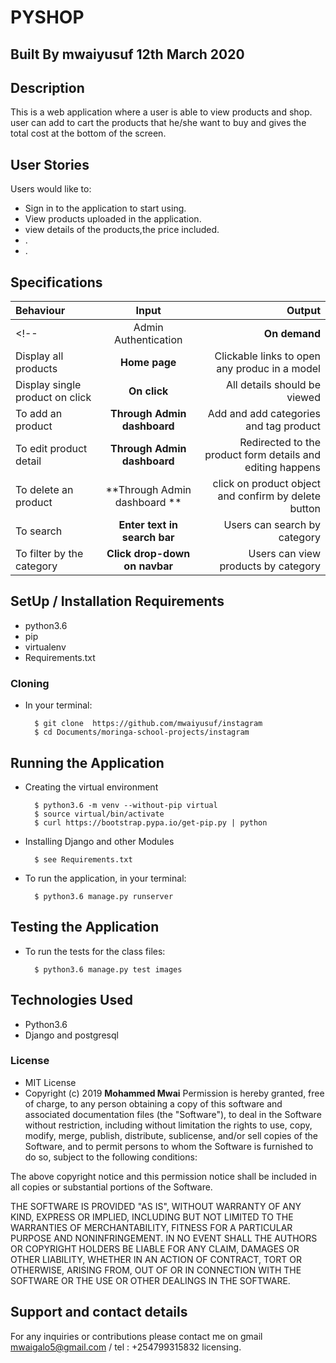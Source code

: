 # PYSHOP



## Built By mwaiyusuf  12th March 2020

## Description
This is a web  application where a  user is able to view products and shop. user can  add to cart the products that he/she want to buy and gives the total cost at the bottom of the screen.

## User Stories
 
 Users would like to:
  * Sign in to the application  to start using.
  * View products uploaded in the  application.
  * view details of the products,the price included.
  * .
  * .


<!-- ## Admin Abilities -->
 
<!-- Admin  :
* Sign in to the pyshop
* Creation of the products and the details 
* Update the product post details.
* Delete product -->


## Specifications
| Behaviour | Input | Output |
| :---------------- | :---------------: | ------------------: |
<!-- | Admin Authentication | **On demand** | Access Admin dashboard |
| Display all products | **Home page** | Clickable links to open any produc in a model |
| Display single product on click | **On  click** | All details should be viewed|
| To add an product  | **Through Admin dashboard** | Add and add categories and tag product|
| To edit product detail  | **Through Admin dashboard** | Redirected to the  product form details and editing happens|
| To delete an product  | **Through Admin dashboard ** | click on product  object and confirm by delete button|
| To search  | **Enter text in search bar** | Users can search by category|
| To filter by the  category  | **Click drop-down on navbar** | Users can view products by category| -->


## SetUp / Installation Requirements
 
* python3.6
* pip
* virtualenv
* Requirements.txt

### Cloning
* In your terminal:

        $ git clone  https://github.com/mwaiyusuf/instagram
        $ cd Documents/moringa-school-projects/instagram

## Running the Application
* Creating the virtual environment

        $ python3.6 -m venv --without-pip virtual
        $ source virtual/bin/activate
        $ curl https://bootstrap.pypa.io/get-pip.py | python

* Installing Django and other Modules

        $ see Requirements.txt

* To run the application, in your terminal:

        $ python3.6 manage.py runserver

## Testing the Application
* To run the tests for the class files:

        $ python3.6 manage.py test images

## Technologies Used
* Python3.6
* Django and postgresql

 ### License
* MIT License
* Copyright (c) 2019 **Mohammed Mwai**
Permission is hereby granted, free of charge, to any person obtaining a copy of this software and associated documentation files (the "Software"), to deal in the Software without restriction, including without limitation the rights to use, copy, modify, merge, publish, distribute, sublicense, and/or sell copies of the Software, and to permit persons to whom the Software is furnished to do so, subject to the following conditions:

The above copyright notice and this permission notice shall be included in all copies or substantial portions of the Software.

THE SOFTWARE IS PROVIDED "AS IS", WITHOUT WARRANTY OF ANY KIND, EXPRESS OR IMPLIED, INCLUDING BUT NOT LIMITED TO THE WARRANTIES OF MERCHANTABILITY, FITNESS FOR A PARTICULAR PURPOSE AND NONINFRINGEMENT. IN NO EVENT SHALL THE AUTHORS OR COPYRIGHT HOLDERS BE LIABLE FOR ANY CLAIM, DAMAGES OR OTHER LIABILITY, WHETHER IN AN ACTION OF CONTRACT, TORT OR OTHERWISE, ARISING FROM, OUT OF OR IN CONNECTION WITH THE SOFTWARE OR THE USE OR OTHER DEALINGS IN THE SOFTWARE.
## Support and contact details
For any inquiries or contributions please contact me on gmail mwaigalo5@gmail.com / tel : +254799315832
 licensing.

 
